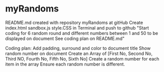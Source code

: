 # myRandoms
README.md created with repository myRandoms at gitHub
Create index.html sandbox.js style.CSS in Terminal and push to github
"Start coding for 6 random round and different numbers between 1 and 50 to be displayed on document
See coding plan on README.md"

Coding plan:
Add padding, surround and color to document title
Show random number on document
Create an Array of [First No, Second No, Third NO, Fourth No, Fifth No, Sixth No]
Create a random number for each item in the array
Ensure each random number is different.